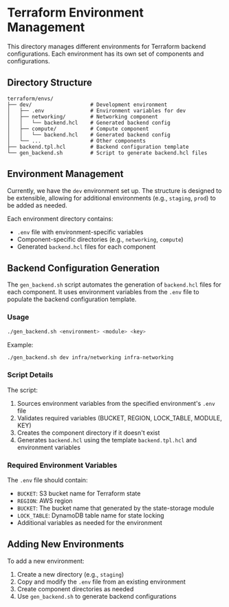 # Terraform Environment Management

This directory manages different environments for Terraform backend configurations. Each environment has its own set of components and configurations.

## Directory Structure

```
terraform/envs/
├── dev/                   # Development environment
│   ├── .env               # Environment variables for dev
│   ├── networking/        # Networking component
│   │   └── backend.hcl    # Generated backend config
│   ├── compute/           # Compute component
│   │   └── backend.hcl    # Generated backend config
│   └── ...                # Other components
├── backend.tpl.hcl        # Backend configuration template
└── gen_backend.sh         # Script to generate backend.hcl files
```

## Environment Management

Currently, we have the `dev` environment set up. The structure is designed to be extensible, allowing for additional environments (e.g., `staging`, `prod`) to be added as needed.

Each environment directory contains:
- `.env` file with environment-specific variables
- Component-specific directories (e.g., `networking`, `compute`)
- Generated `backend.hcl` files for each component

## Backend Configuration Generation

The `gen_backend.sh` script automates the generation of `backend.hcl` files for each component. It uses environment variables from the `.env` file to populate the backend configuration template.

### Usage

```bash
./gen_backend.sh <environment> <module> <key>
```

Example:
```bash
./gen_backend.sh dev infra/networking infra-networking
```

### Script Details

The script:
1. Sources environment variables from the specified environment's `.env` file
2. Validates required variables (BUCKET, REGION, LOCK_TABLE, MODULE, KEY)
3. Creates the component directory if it doesn't exist
4. Generates `backend.hcl` using the template `backend.tpl.hcl` and environment variables

### Required Environment Variables

The `.env` file should contain:
- `BUCKET`: S3 bucket name for Terraform state
- `REGION`: AWS region
- `BUCKET`: The bucket name that generated by the state-storage module
- `LOCK_TABLE`: DynamoDB table name for state locking
- Additional variables as needed for the environment

## Adding New Environments

To add a new environment:
1. Create a new directory (e.g., `staging`)
2. Copy and modify the `.env` file from an existing environment
3. Create component directories as needed
4. Use `gen_backend.sh` to generate backend configurations 
